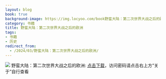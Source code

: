```yaml
---
layout: blog
book: true
background-image: https://img.locyoo.com/book野蛮大陆：第二次世界大战之后的欧洲.jpg
category: 书籍
title: 野蛮大陆：第二次世界大战之后的欧洲
tags:
- 书籍
- 历史
redirect_from:
  - /2024/03/野蛮大陆：第二次世界大战之后的欧洲/
---
```

![](https://img.locyoo.com/book野蛮大陆：第二次世界大战之后的欧洲.jpg)
野蛮大陆：第二次世界大战之后的欧洲: <a name = "ref1" href="https://url18.ctfile.com/f/50983618-1350065714-44d538?p=3619">点击下载</a>，访问密码请点击右上方“关于”自行查看